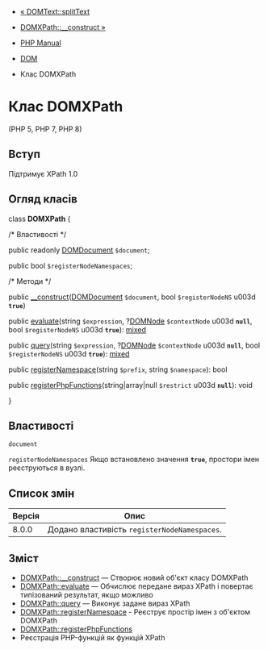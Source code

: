 - [« DOMText::splitText](domtext.splittext.md)
- [DOMXPath::\_\_construct »](domxpath.construct.md)

- [PHP Manual](index.md)
- [DOM](book.dom.md)
- Клас DOMXPath

# Клас DOMXPath

(PHP 5, PHP 7, PHP 8)

## Вступ

Підтримує XPath 1.0

## Огляд класів

class **DOMXPath** {

/\* Властивості \*/

public readonly [DOMDocument](class.domdocument.md) `$document`;

public bool `$registerNodeNamespaces`;

/\* Методи \*/

public
[\_\_construct](domxpath.construct.md)([DOMDocument](class.domdocument.md)
`$document`, bool `$registerNodeNS` u003d **`true`**)

public [evaluate](domxpath.evaluate.md)(string `$expression`,
?[DOMNode](class.domnode.md) `$contextNode` u003d **`null`**, bool
`$registerNodeNS` u003d **`true`**):
[mixed](language.types.declarations.md#language.types.declarations.mixed)

public [query](domxpath.query.md)(string `$expression`,
?[DOMNode](class.domnode.md) `$contextNode` u003d **`null`**, bool
`$registerNodeNS` u003d **`true`**):
[mixed](language.types.declarations.md#language.types.declarations.mixed)

public [registerNamespace](domxpath.registernamespace.md)(string
`$prefix`, string `$namespace`): bool

public
[registerPhpFunctions](domxpath.registerphpfunctions.md)(string\|array\|null
`$restrict` u003d **`null`**): void

}

## Властивості

`document`

`registerNodeNamespaces`
Якщо встановлено значення **`true`**, простори імен реєструються в
вузлі.

## Список змін

| Версія | Опис                                         |
| ------ | -------------------------------------------- |
| 8.0.0  | Додано властивість `registerNodeNamespaces`. |

## Зміст

- [DOMXPath::\_\_construct](domxpath.construct.md) — Створює новий
об'єкт класу DOMXPath
- [DOMXPath::evaluate](domxpath.evaluate.md) — Обчислює передане
вираз XPath і повертає типізований результат, якщо можливо
- [DOMXPath::query](domxpath.query.md) — Виконує задане
вираз XPath
- [DOMXPath::registerNamespace](domxpath.registernamespace.md) -
Реєструє простір імен з об'єктом DOMXPath
- [DOMXPath::registerPhpFunctions](domxpath.registerphpfunctions.md)
- Реєстрація PHP-функцій як функцій XPath
